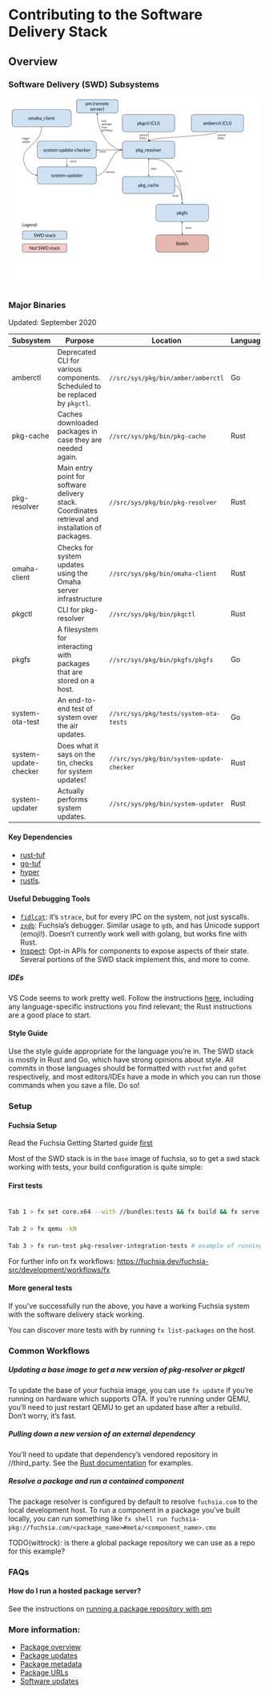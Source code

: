 # Contributing to the Software Delivery Stack

## Overview

### Software Delivery (SWD) Subsystems

![Software Delivery Diagram](doc/overview.png)

### Major Binaries

Updated: September 2020

| Subsystem             | Purpose                                                                                            | Location                                  | Language |
|-----------------------|----------------------------------------------------------------------------------------------------|-------------------------------------------|----------|
| amberctl              | Deprecated CLI for various components. Scheduled to be replaced by `pkgctl`.                       | `//src/sys/pkg/bin/amber/amberctl`        | Go       |
| pkg-cache             | Caches downloaded packages in case they are needed again.                                          | `//src/sys/pkg/bin/pkg-cache`             | Rust     |
| pkg-resolver          | Main entry point for software delivery stack. Coordinates retrieval and  installation of packages. | `//src/sys/pkg/bin/pkg-resolver`          | Rust     |
| omaha-client          | Checks for system updates using the Omaha server infrastructure                                    | `//src/sys/pkg/bin/omaha-client`          | Rust     |
| pkgctl                | CLI for pkg-resolver                                                                               | `//src/sys/pkg/bin/pkgctl`                | Rust     |
| pkgfs                 | A filesystem for interacting with packages that are stored on a host.                              | `//src/sys/pkg/bin/pkgfs/pkgfs`           | Go       |
| system-ota-test       | An end-to-end test of system over the air updates.                                                 | `//src/sys/pkg/tests/system-ota-tests`    | Go       |
| system-update-checker | Does what it says on the tin, checks for system updates!                                           | `//src/sys/pkg/bin/system-update-checker` | Rust     |
| system-updater        | Actually performs system updates.                                                                  | `//src/sys/pkg/bin/system-updater`        | Rust     |

#### Key Dependencies

*   [rust-tuf](https://fuchsia.googlesource.com/third_party/rust-mirrors/rust-tuf/)
*   [go-tuf](https://fuchsia.googlesource.com/third_party/go-tuf/)
*   [hyper](https://github.com/hyperium/hyper)
*   [rustls](https://github.com/ctz/rustls).

#### Useful Debugging Tools

*   [`fidlcat`](https://fuchsia.dev/fuchsia-src/development/tools/fidl_inspecting):
    it’s `strace`, but for every IPC on the system, not just syscalls.
*   [`zxdb`](https://fuchsia.dev/fuchsia-src/development/debugger/debugger_usage):
    Fuchsia’s debugger. Similar usage to `gdb`, and has Unicode support
    (emoji!). Doesn’t currently work well with golang, but works fine with Rust.
*   [Inspect](https://fuchsia.dev/fuchsia-src/development/inspect): Opt-in APIs
    for components to expose aspects of their state. Several portions of the SWD
    stack implement this, and more to come.

##### IDEs

VS Code seems to work pretty well. Follow the instructions
[here](https://fuchsia.dev/fuchsia-src/development/editors/vscode), including
any language-specific instructions you find relevant; the Rust instructions are
a good place to start.

#### Style Guide

Use the style guide appropriate for the language you’re in. The SWD stack is
mostly in Rust and Go, which have strong opinions about style. All commits in
those languages should be formatted with `rustfmt` and `gofmt` respectively, and
most editors/IDEs have a mode in which you can run those commands when you save
a file. Do so!

### Setup

#### Fuchsia Setup

Read the Fuchsia Getting Started guide
[first](https://fuchsia.googlesource.com/fuchsia/+/HEAD/docs/get-started/index.md)

Most of the SWD stack is in the `base` image of fuchsia, so to get a swd stack
working with tests, your build configuration is quite simple:

#### First tests

```sh

Tab 1 > fx set core.x64 --with //bundles:tests && fx build && fx serve

Tab 2 > fx qemu -kN

Tab 3 > fx run-test pkg-resolver-integration-tests # example of running the pkg-resolver integration tests

```

For further info on fx workflows:
https://fuchsia.dev/fuchsia-src/development/workflows/fx

#### More general tests

If you’ve successfully run the above, you have a working Fuchsia system with the
software delivery stack working.

You can discover more tests with by running `fx list-packages` on the host.

### Common Workflows

##### Updating a base image to get a new version of pkg-resolver or pkgctl

To update the base of your fuchsia image, you can use `fx update` if you’re
running on hardware which supports OTA. If you’re running under QEMU, you’ll
need to just restart QEMU to get an updated base after a rebuild. Don’t worry,
it’s fast.

##### Pulling down a new version of an external dependency

You’ll need to update that dependency’s vendored repository in //third_party.
See the
[Rust documentation](/doc/development/languages/rust/third_party#steps_to_update_a_third_party_crate.md)
for examples.

##### Resolve a package and run a contained component

The package resolver is configured by default to resolve `fuchsia.com` to the
local development host. To run a component in a package you’ve built locally,
you can run something like `fx shell run
fuchsia-pkg://fuchsia.com/<package_name>#meta/<component_name>.cmx`

TODO(wittrock): is there a global package repository we can use as a repo for
this example?

### FAQs

#### How do I run a hosted package server?

See the instructions on
[running a package repository with pm](https://fuchsia.dev/fuchsia-src/development/idk/documentation/packages)

### More information:

*   [Package overview](/docs/development/idk/documentation/packages.md)
*   [Package updates](/docs/concepts/packages/package_update.md)
*   [Package metadata](/docs/concepts/packages/package.md)
*   [Package URLs](/docs/concepts/packages/package_url.md)
*   [Software updates](/docs/concepts/system/software_update_system.md)
